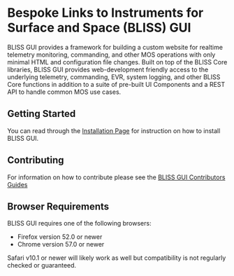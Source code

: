 Bespoke Links to Instruments for Surface and Space (BLISS) GUI
==============================================================

BLISS GUI provides a framework for building a custom website for realtime telemetry monitoring, commanding, and other MOS operations with only minimal HTML and configuration file changes. Built on top of the BLISS Core libraries, BLISS GUI provides web-development friendly access to the underlying telemetry, commanding, EVR, system logging, and other BLISS Core functions in addition to a suite of pre-built UI Components and a REST API to handle common MOS use cases.

Getting Started
---------------

You can read through the [Installation Page](https://github.jpl.nasa.gov/pages/bliss/bliss-gui/installation.html) for instruction on how to install BLISS GUI.

Contributing
------------

For information on how to contribute please see the [BLISS GUI Contributors Guides](https://github.jpl.nasa.gov/pages/bliss/bliss-gui/contribute.html)

Browser Requirements
--------------------

BLISS GUI requires one of the following browsers:

- Firefox version 52.0 or newer
- Chrome version 57.0 or newer

Safari v10.1 or newer will likely work as well but compatibility is not regularly checked or guaranteed.
